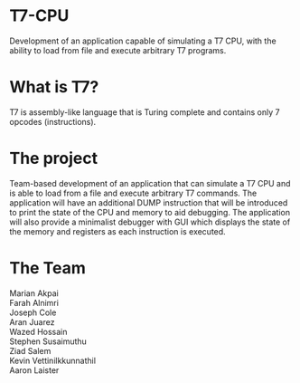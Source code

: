 # T7-CPU
Development of an application capable of simulating a T7 CPU, with the ability to load from file and execute arbitrary T7 programs. 

# What is T7?
T7 is assembly-like language that is Turing complete and contains only 7 opcodes (instructions).

# The project
Team-based development of an application that can simulate a T7 CPU and is able to load from a file and execute arbitrary T7 commands. The application will have an additional DUMP instruction that will be introduced to print the state of the CPU and memory to aid debugging. The application will also provide a minimalist debugger with GUI which displays the state of the memory and registers as each instruction is executed.

# The Team
Marian Akpai<br />
Farah Alnimri<br />
Joseph Cole<br />
Aran Juarez<br />
Wazed Hossain<br />
Stephen Susaimuthu<br />
Ziad Salem<br />
Kevin Vettinilkkunnathil<br />
Aaron Laister<br />
